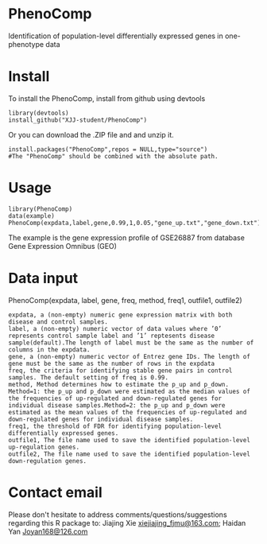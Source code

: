 # PhenoComp
Identification of population-level differentially expressed genes in one-phenotype data

# Install
To install the PhenoComp, install from github using devtools
```
library(devtools)
install_github("XJJ-student/PhenoComp")
```
Or you can download the .ZIP file and and unzip it.
```
install.packages("PhenoComp",repos = NULL,type="source")
#The "PhenoComp" should be combined with the absolute path.
```
# Usage
```
library(PhenoComp)
data(example)
PhenoComp(expdata,label,gene,0.99,1,0.05,"gene_up.txt","gene_down.txt")
```
The example is the gene expression profile of GSE26887 from database Gene Expression Omnibus (GEO)
# Data input
PhenoComp(expdata, label, gene, freq, method, freq1, outfile1, outfile2)
```
expdata, a (non-empty) numeric gene expression matrix with both disease and control samples.
label, a (non-empty) numeric vector of data values where ’0’ represents control sample label and ’1’ reptesents disease sample(default).The length of label must be the same as the number of columns in the expdata.
gene, a (non-empty) numeric vector of Entrez gene IDs. The length of gene must be the same as the number of rows in the expdata
freq, the criteria for identifying stable gene pairs in control samples. The default setting of freq is 0.99.
method, Method determines how to estimate the p_up and p_down. Method=1: the p_up and p_down were estimated as the median values of the frequencies of up-regulated and down-regulated genes for individual disease samples.Method=2: the p_up and p_down were estimated as the mean values of the frequencies of up-regulated and down-regulated genes for individual disease samples.
freq1, the threshold of FDR for identifying population-level differentially expressed genes.
outfile1, The file name used to save the identified population-level up-regulation genes.
outfile2, The file name used to save the identified population-level down-regulation genes.
```
# Contact email
Please don't hesitate to address comments/questions/suggestions regarding this R package to:
Jiajing Xie <xiejiajing_fjmu@163.com>; Haidan Yan <Joyan168@126.com>
